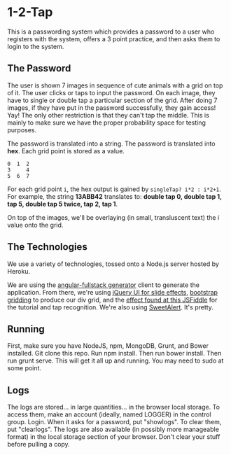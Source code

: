 # 1-2-Tap

This is a passwording system which provides a password to a user who registers with the system, 
offers a 3 point practice, and then asks them to login to the system.

## The Password ##

The user is shown 7 images in sequence of cute animals with a grid on top of it. The user clicks
or taps to input the password. On each image, they have to single or double tap a particular section
of the grid. After doing 7 images, if they have put in the password successfully, they gain access! Yay!
The only other restriction is that they can't tap the middle. This is mainly to make sure we have the proper
probability space for testing purposes.

The password is translated into a string. The password is translated into **hex**. Each grid point 
is stored as a value.

```
0  1  2
3     4
5  6  7
```

For each grid point `i`, the hex output is gained by `singleTap? i*2 : i*2+1`. For example, the 
string **13ABB42** translates to: **double tap 0, double tap 1, tap 5, double tap 5 twice, tap 2, tap 1**.

On top of the images, we'll be overlaying (in small, transluscent text) the *i* value onto the grid. 

## The Technologies ##

We use a variety of technologies, tossed onto a Node.js server hosted by Heroku. 

We are using the [angular-fullstack generator](https://github.com/DaftMonk/generator-angular-fullstack) client to generate the application.
From there, we're using [jQuery UI for slide effects](https://jqueryui.com/show/), [bootstrap gridding](http://getbootstrap.com/examples/grid/)
to produce our div grid, and the [effect found at this JSFiddle](http://jsfiddle.net/Fy8vD/) 
for the tutorial and tap recognition. We're also using [SweetAlert](http://tristanedwards.me/sweetalert). It's pretty.

## Running ##

First, make sure you have NodeJS, npm, MongoDB, Grunt, and Bower installed. Git clone this repo. Run npm install. Then run bower install. Then run grunt serve. This will get it all up and running. You may need to sudo at some point.

## Logs ##

The logs are stored... in large quantities... in the browser local storage. To access them, make an account (ideally, named LOGGER) in the control group. Login. When it asks for a password, put "showlogs". To clear them, put "clearlogs". The logs are also available (in possibly more manageable format) in the local storage section of your browser. Don't clear your stuff before pulling a copy.
